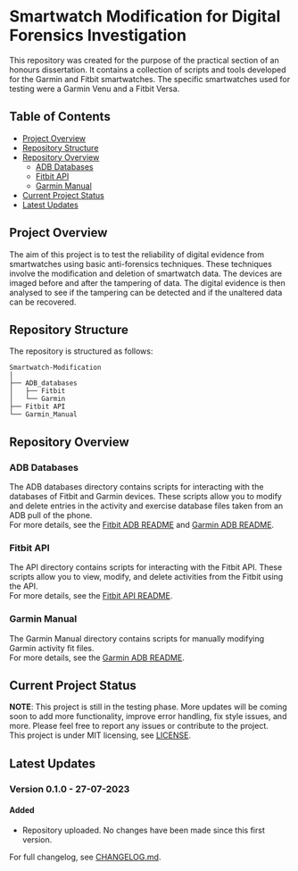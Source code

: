 # Smartwatch Modification for Digital Forensics Investigation
This repository was created for the purpose of the practical section of an honours dissertation. It contains a collection of scripts and tools developed for the Garmin and Fitbit smartwatches. The specific smartwatches used for testing were a Garmin Venu and a Fitbit Versa. 

## Table of Contents
- [Project Overview](#project-overview)
- [Repository Structure](#repository-structure)
- [Repository Overview](#Repository-Overview)
  - [ADB Databases](#adb-databases)
  - [Fitbit API](#fitbit-api)
  - [Garmin Manual](#garmin-manual)
- [Current Project Status](#current-project-status)
- [Latest Updates](#latest-updates)


## Project Overview
The aim of this project is to test the reliability of digital evidence from smartwatches using basic anti-forensics techniques. These techniques involve the modification and deletion of smartwatch data. The devices are imaged before and after the tampering of data. The digital evidence is then analysed to see if the tampering can be detected and if the unaltered data can be recovered.


## Repository Structure
The repository is structured as follows:
``` 
Smartwatch-Modification
│
├── ADB_databases
│   ├── Fitbit
│   └── Garmin
├── Fitbit API
└── Garmin_Manual
```


## Repository Overview
### ADB Databases
The ADB databases directory contains scripts for interacting with the databases of Fitbit and Garmin devices. These scripts allow you to modify and delete entries in the activity and exercise database files taken from an ADB pull of the phone.  
For more details, see the [Fitbit ADB README](https://github.com/MatthewT0/Smartwatch-Modification/tree/main/ADB_databases/Fitbit) and [Garmin ADB README](https://github.com/MatthewT0/Smartwatch-Modification/tree/main/ADB_databases/Garmin).

### Fitbit API
The API directory contains scripts for interacting with the Fitbit API. These scripts allow you to view, modify, and delete activities from the Fitbit using the API.  
For more details, see the [Fitbit API README](https://github.com/MatthewT0/Smartwatch-Modification/tree/main/Fitbit_API).

### Garmin Manual
The Garmin Manual directory contains scripts for manually modifying Garmin activity fit files.  
For more details, see the [Garmin ADB README](https://github.com/MatthewT0/Smartwatch-Modification/tree/main/Garmin_Manual).


## Current Project Status
**NOTE**: This project is still in the testing phase. More updates will be coming soon to add more functionality, improve error handling, fix style issues, and more. Please feel free to report any issues or contribute to the project.  
This project is under MIT licensing, see [LICENSE](LICENSE).

## Latest Updates
### Version 0.1.0 - 27-07-2023
#### Added
- Repository uploaded. No changes have been made since this first version.

For full changelog, see [CHANGELOG.md](CHANGELOG.md).
